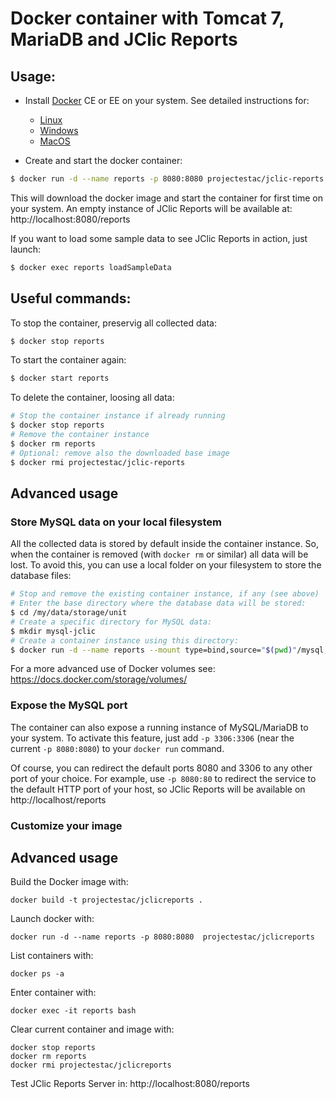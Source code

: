 # Docker container with Tomcat 7, MariaDB and JClic Reports

## Usage:

- Install [Docker](https://www.docker.com/) CE or EE on your system. See detailed instructions for:
  - [Linux](https://docs.docker.com/install/linux/docker-ce/ubuntu/)
  - [Windows](https://docs.docker.com/docker-for-windows/install/)
  - [MacOS](https://docs.docker.com/docker-for-mac/install/)

- Create and start the docker container:
```bash
$ docker run -d --name reports -p 8080:8080 projectestac/jclic-reports
```
This will download the docker image and start the container for first time on your system. An empty instance of JClic Reports will be available at:
http://localhost:8080/reports

If you want to load some sample data to see JClic Reports in action, just launch:
```bash
$ docker exec reports loadSampleData
```

## Useful commands:

To stop the container, preservig all collected data:
```bash
$ docker stop reports
```

To start the container again:
```bash
$ docker start reports
```

To delete the container, loosing all data:
```bash
# Stop the container instance if already running
$ docker stop reports
# Remove the container instance
$ docker rm reports
# Optional: remove also the downloaded base image
$ docker rmi projectestac/jclic-reports
```

## Advanced usage

### Store MySQL data on your local filesystem

All the collected data is stored by default inside the container instance. So, when the container is removed (with `docker rm` or similar) all data will be lost. To avoid this, you can use a local folder on your filesystem to store the database files:

```bash
# Stop and remove the existing container instance, if any (see above)
# Enter the base directory where the database data will be stored:
$ cd /my/data/storage/unit
# Create a specific directory for MySQL data:
$ mkdir mysql-jclic
# Create a container instance using this directory:
$ docker run -d --name reports --mount type=bind,source="$(pwd)"/mysql,target=/var/lib/mysql -p 8080:8080 projectestac/jclic-reports
```

For a more advanced use of Docker volumes see: https://docs.docker.com/storage/volumes/

### Expose the MySQL port

The container can also expose a running instance of MySQL/MariaDB to your system. To activate this feature, just add `-p 3306:3306` (near the current `-p 8080:8080`) to your `docker run` command.

Of course, you can redirect the default ports 8080 and 3306 to any other port of your choice. For example, use `-p 8080:80` to redirect the service to the default HTTP port of your host, so JClic Reports will be available on http://localhost/reports

### Customize your image


## Advanced usage

Build the Docker image with:
```
docker build -t projectestac/jclicreports .
```

Launch docker with:
```
docker run -d --name reports -p 8080:8080  projectestac/jclicreports
```

List containers with:
```
docker ps -a
```

Enter container with:
```
docker exec -it reports bash
```

Clear current container and image with:
```
docker stop reports
docker rm reports
docker rmi projectestac/jclicreports
```

Test JClic Reports Server in: http://localhost:8080/reports

